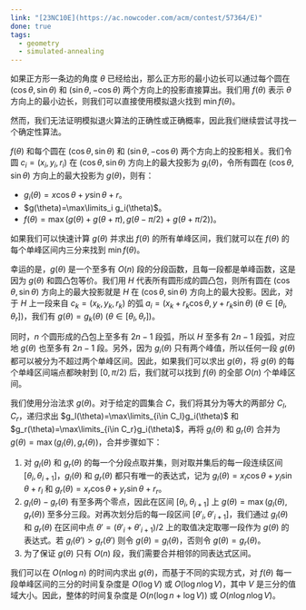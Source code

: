 ```yaml
---
link: "[23NC10E](https://ac.nowcoder.com/acm/contest/57364/E)"
done: true
tags:
  - geometry
  - simulated-annealing
---
```


如果正方形一条边的角度 $\theta$ 已经给出，那么正方形的最小边长可以通过每个圆在 $(\cos\theta,\sin\theta)$ 和 $(\sin\theta,-\cos\theta)$ 两个方向上的投影直接算出。我们用 $f(\theta)$ 表示 $\theta$ 方向上的最小边长，则我们可以直接使用模拟退火找到 $\min f(\theta)$。

然而，我们无法证明模拟退火算法的正确性或正确概率，因此我们继续尝试寻找一个确定性算法。

$f(\theta)$ 和每个圆在 $(\cos\theta,\sin\theta)$ 和 $(\sin\theta,-\cos\theta)$ 两个方向上的投影相关。我们令圆 $c_i=(x_i,y_i,r_i)$ 在 $(\cos\theta,\sin\theta)$ 方向上的最大投影为 $g_i(\theta)$，令所有圆在 $(\cos\theta,\sin\theta)$ 方向上的最大投影为 $g(\theta)$，则有：
- $g_i(\theta)=x\cos\theta+y\sin\theta+r$。
- $g(\theta)=\max\limits_i g_i(\theta)$。
- $f(\theta)=\max\left(g(\theta)+g(\theta+\pi),g(\theta-\pi/2)+g(\theta+\pi/2)\right)$。

如果我们可以快速计算 $g(\theta)$ 并求出 $f(\theta)$ 的所有单峰区间，我们就可以在 $f(\theta)$ 的每个单峰区间内三分来找到 $\min f(\theta)$。

幸运的是，$g(\theta)$ 是一个至多有 $O(n)$ 段的分段函数，且每一段都是单峰函数，这是因为 $g(\theta)$ 和圆凸包等价。我们用 $H$ 代表所有圆形成的圆凸包，则所有圆在 $(\cos\theta,\sin\theta)$ 方向上的最大投影就是 $H$ 在 $(\cos\theta,\sin\theta)$ 方向上的最大投影。因此，对于 $H$ 上一段来自 $c_k=(x_k,y_k,r_k)$ 的弧 $a_i=(x_k+r_k\cos\theta,y+r_k\sin\theta)\; (\theta\in [\theta_l,\theta_r])$，我们有 $g(\theta)=g_k(\theta)$ $(\theta\in[\theta_l,\theta_r])$。

同时，$n$ 个圆形成的凸包上至多有 $2n-1$ 段弧，所以 $H$ 至多有 $2n-1$ 段弧，对应地 $g(\theta)$ 也至多有 $2n-1$ 段。另外，因为 $g_i(\theta)$ 只有两个峰值，所以任何一段 $g(\theta)$ 都可以被分为不超过两个单峰区间。因此，如果我们可以求出 $g(\theta)$，将 $g(\theta)$ 的每个单峰区间端点都映射到 $[0,\pi/2)$ 后，我们就可以找到 $f(\theta)$ 的全部 $O(n)$ 个单峰区间。

我们使用分治法求 $g(\theta)$。对于给定的圆集合 $C$，我们将其分为等大的两部分 $C_l$, $C_r$，递归求出 $g_l(\theta)=\max\limits_{i\in C_l}g_i(\theta)$ 和 $g_r(\theta)=\max\limits_{i\in C_r}g_i(\theta)$，再将 $g_l(\theta)$ 和 $g_r(\theta)$ 合并为 $g(\theta)=\max(g_l(\theta),g_r(\theta))$，合并步骤如下：
1. 对 $g_l(\theta)$ 和 $g_r(\theta)$ 的每一个分段点取并集，则对取并集后的每一段连续区间 $[\theta_i,\theta_{i+1}]$，$g_l(\theta)$ 和 $g_r(\theta)$ 都只有唯一的表达式，记为 $g_l(\theta)=x_l\cos\theta+y_l\sin\theta+r_l$ 和 $g_r(\theta)=x_r\cos\theta+y_r\sin\theta+r_r$。
2. $g_l(\theta)-g_r(\theta)$ 有至多两个零点，因此在区间 $[\theta_i,\theta_{i+1}]$ 上 $g(\theta)=\max(g_l(\theta),g_r(\theta))$ 至多分三段。对再次划分后的每一段区间 $[\theta'_i,\theta'_{i+1}]$，我们通过 $g_l(\theta)$ 和 $g_r(\theta)$ 在区间中点 $\theta'=(\theta'_i+\theta'_{i+1})/2$ 上的取值决定取哪一段作为 $g(\theta)$ 的表达式。若 $g_l(\theta')>g_r(\theta')$ 则令 $g(\theta)=g_l(\theta)$，否则令 $g(\theta)=g_r(\theta)$。
3. 为了保证 $g(\theta)$ 只有 $O(n)$ 段，我们需要合并相邻的同表达式区间。

我们可以在 $O(n\log n)$ 的时间内求出 $g(\theta)$，而基于不同的实现方式，对 $f(\theta)$ 每一段单峰区间的三分的时间复杂度是 $O(\log V)$ 或 $O(\log n\log V)$，其中 $V$ 是三分的值域大小。因此，整体的时间复杂度是 $O\left(n(\log n+\log V)\right)$ 或 $O(n\log n\log V)$。